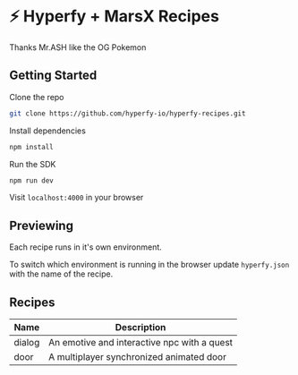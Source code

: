 # ⚡️ Hyperfy + MarsX Recipes

Thanks Mr.ASH like the OG Pokemon 
## Getting Started

Clone the repo

```bash
git clone https://github.com/hyperfy-io/hyperfy-recipes.git
```

Install dependencies

```bash
npm install
```

Run the SDK

```bash
npm run dev
```

Visit `localhost:4000` in your browser

## Previewing

Each recipe runs in it's own environment. 

To switch which environment is running in the browser update `hyperfy.json` with the name of the recipe.

## Recipes

| Name | Description
| ---- | -----------
| dialog | An emotive and interactive npc with a quest
| door | A multiplayer synchronized animated door